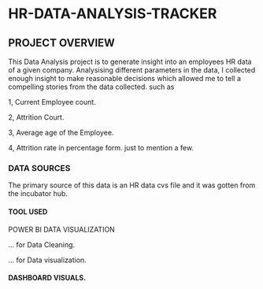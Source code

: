 # HR-DATA-ANALYSIS-TRACKER

## PROJECT OVERVIEW
This Data Analysis project is to generate insight into an employees HR data of a given company. Analysising different parameters in the data, I collected enough insight to make reasonable decisions which allowed me to tell a compelling stories from the data collected. such as

1, Current Employee count.

2, Attrition Court.

3, Average age of the Employee.

4, Attrition rate in percentage form. just to mention a few.

### DATA SOURCES
The primary source of this data is an HR data cvs file and it was gotten from the incubator hub.

#### TOOL USED

POWER BI DATA VISUALIZATION 

... for Data Cleaning.

... for Data visualization.

#### DASHBOARD VISUALS.












